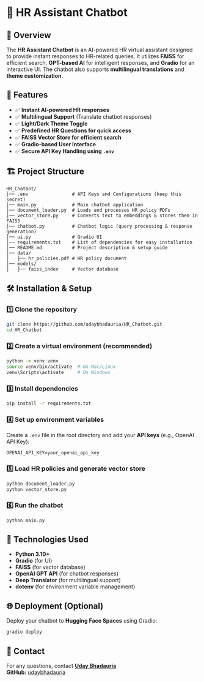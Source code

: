 ﻿# 🤖 HR Assistant Chatbot

## 📌 Overview
The **HR Assistant Chatbot** is an AI-powered HR virtual assistant designed to provide instant responses to HR-related queries. It utilizes **FAISS** for efficient search, **GPT-based AI** for intelligent responses, and **Gradio** for an interactive UI. The chatbot also supports **multilingual translations** and **theme customization**.

## 🚀 Features
- ✅ **Instant AI-powered HR responses**
- ✅ **Multilingual Support** (Translate chatbot responses)
- ✅ **Light/Dark Theme Toggle**
- ✅ **Predefined HR Questions for quick access**
- ✅ **FAISS Vector Store for efficient search**
- ✅ **Gradio-based User Interface**
- ✅ **Secure API Key Handling using `.env`**

## 🏗️ Project Structure
```
HR_Chatbot/
│── .env                # API Keys and Configurations (keep this secret)
│── main.py             # Main chatbot application
│── document_loader.py  # Loads and processes HR policy PDFs
│── vector_store.py     # Converts text to embeddings & stores them in FAISS
│── chatbot.py          # Chatbot logic (query processing & response generation)
│── ui.py               # Gradio UI
│── requirements.txt    # List of dependencies for easy installation
│── README.md           # Project description & setup guide
│── data/
│   ├── hr_policies.pdf # HR policy document
│── models/
│   ├── faiss_index     # Vector database
```

## 🛠️ Installation & Setup

### 1️⃣ Clone the repository
```sh
git clone https://github.com/udaybhadauria/HR_Chatbot.git
cd HR_Chatbot
```

### 2️⃣ Create a virtual environment (recommended)
```sh
python -m venv venv
source venv/bin/activate  # On Mac/Linux
venv\Scripts\activate     # On Windows
```

### 3️⃣ Install dependencies
```sh
pip install -r requirements.txt
```

### 4️⃣ Set up environment variables
Create a `.env` file in the root directory and add your **API keys** (e.g., OpenAI API Key):
```
OPENAI_API_KEY=your_openai_api_key
```

### 5️⃣ Load HR policies and generate vector store
```sh
python document_loader.py
python vector_store.py
```

### 6️⃣ Run the chatbot
```sh
python main.py
```

## 📜 Technologies Used
- **Python 3.10+**
- **Gradio** (for UI)
- **FAISS** (for vector database)
- **OpenAI GPT API** (for chatbot responses)
- **Deep Translator** (for multilingual support)
- **dotenv** (for environment variable management)

## 🌐 Deployment (Optional)
Deploy your chatbot to **Hugging Face Spaces** using Gradio:
```sh
gradio deploy
```

## 📩 Contact
For any questions, contact **[Uday Bhadauria](mailto:bhadauria.uday@gmail.com)**  
**GitHub:** [udaybhadauria](https://github.com/udaybhadauria)



